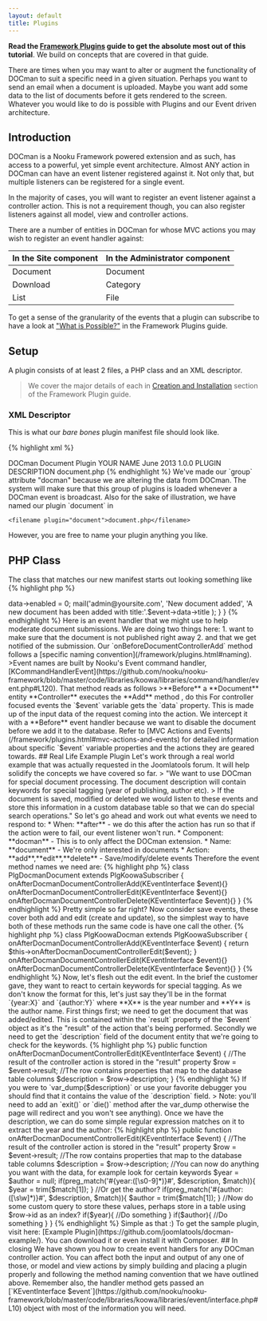 ```yaml
---
layout: default
title: Plugins
---
```


**Read the [Framework Plugins](/framework/plugins.html) guide to get the absolute most out of this tutorial**. We build on concepts that are covered in that guide.  

There are times when you may want to alter or augment the functionality of DOCman to suit a specific need in a given situation.
Perhaps you want to send an email when a document is uploaded. Maybe you want add some data to the list of documents before
it gets rendered to the screen. Whatever you would like to do is possible with Plugins and our Event driven architecture. 


<!-- toc -->

## Introduction

DOCman is a Nooku Framework powered extension and as such, has access to a powerful, yet simple event architecture. Almost ANY action in DOCman can have an event listener registered against it. Not only that, but multiple listeners can be registered for a single event.

In the majority of cases, you will want to register an event listener against a controller action. This is not a requirement though, you can also register listeners against all model, view and controller actions. 

There are a number of entities in DOCman for whose MVC actions you may wish to register an event handler against:

|In the Site component|In the Administrator component|
|-----------------|------------|
|Document| Document		|
|Download|Category|
|List|File|

To get a sense of the granularity of the events that a plugin can subscribe to have a look at ["What is Possible?"](/framework/plugins.html#what-is-possible) in the Framework Plugins guide. 

## Setup

A plugin consists of at least 2 files, a PHP class and an XML descriptor. 

>We cover the major details of each in [Creation and Installation](/framework/plugins.html#creation-and-installation) section of the Framework Plugin guide.

### XML Descriptor

This is what our _bare bones_ plugin manifest file should look like. 

{% highlight xml %}
<?xml version="1.0" encoding="utf-8"?>
<extension version="2.5" type="plugin" group="docman">
    <name>DOCman Document Plugin</name>
    <author>YOUR NAME</author>
    <creationDate>June 2013</creationDate>
    <version>1.0.0</version>
    <description>PLUGIN DESCRIPTION</description>
    <files>
        <filename plugin="document">document.php</filename>
    </files>
</extension>
{% endhighlight %}
We've made our `group` attribute "docman" because we are altering the data from DOCman. The system will make sure that this group of plugins is loaded whenever a DOCman event is broadcast. Also for the sake of illustration, we have named our plugin `document` in 

`<filename plugin="document">document.php</filename>` 

However, you are free to name your plugin anything you like.

## PHP Class

The class that matches our new manifest starts out looking something like
{% highlight php %}
<?php
class PlgDocmanDocument extends PlgKoowaSubscriber{}
{% endhighlight %}

### Basic Example Method

{% highlight php %}
<?php
class PlgDocmanDocument extends PlgKoowaSubscriber
{
    public function onBeforeDocumentControllerAdd(KEventInterface $event)
    {
        //Do something like sending an email to an administrator and disabling the document
        $event->data->enabled = 0;
        mail('admin@yoursite.com',
            'New document added',
            'A new document has been added with title:'.$event->data->title
        );
    }
}
{% endhighlight %}

Here is an event handler that we might use to help moderate document submissions. 
We are doing two things here: 
1. want to make sure that the document is not published right away 
2. and that we get notified of the submission. 

Our `onBeforeDocumentControllerAdd` method follows a [specific naming convention](/framework/plugins.html#naming).

>Event names are built by Nooku's Event command handler, [KCommandHandlerEvent](https://github.com/nooku/nooku-framework/blob/master/code/libraries/koowa/libraries/command/handler/event.php#L120). 

That method reads as follows

>**Before** a **Document**  entity **Controller** executes the **Add** method , do this

For controller focused events the `$event` variable gets the `data` property. This is made up of the input data of the request coming into the action. We intercept it with a **Before** event handler because we want to disable the document before we add it to the database.

Refer to [MVC Actions and Events](/framework/plugins.html#mvc-actions-and-events) for detailed information about specific `$event` variable properties and the actions they are geared towards. 
 
## Real Life Example Plugin

Let's work through a real world example that was actually requested in the Joomlatools forum. It will help solidify the concepts we have covered so far. 

> "We want to use DOCman for special document processing. The document description will contain keywords for special tagging (year of publishing, author etc).
> If the document is saved, modified or deleted we would listen to these events and store this information in a custom database table so that we can do special search operations."

So let's go ahead and work out what events we need to respond to:

* When: **after** - we do this after the action has run so that if the action were to fail, our event listener won't run.
* Component: **docman** - This is to only affect the DOCman extension.
* Name: **document** - We're only interested in documents
* Action: **add**,**edit**,**delete** - Save/modify/delete events

Therefore the event method names we need are:

{% highlight php %}
class PlgDocmanDocument extends PlgKoowaSubscriber
{
        onAfterDocmanDocumentControllerAdd(KEventInterface $event){}
        onAfterDocmanDocumentControllerEdit(KEventInterface $event){}
        onAfterDocmanDocumentControllerDelete(KEventInterface $event){}
}
{% endhighlight %}

Pretty simple so far right?

Now consider save events, these cover both add and edit (create and update), so the simplest way to have both of these methods run the same code is have one call the other.

{% highlight php %}
class PlgKoowaDocman extends PlgKoowaSubscriber
{
        onAfterDocmanDocumentControllerAdd(KEventInterface $event)
        {
            return $this->onAfterDocmanDocumentControllerEdit($event);
        }
        onAfterDocmanDocumentControllerEdit(KEventInterface $event){}
        onAfterDocmanDocumentControllerDelete(KEventInterface $event){}
}
{% endhighlight %}

Now, let's flesh out the edit event.

In the brief the customer gave, they want to react to certain keywords for special tagging. As we don't know the format for this, let's just say they'll be in the format `{year:X}` and `{author:Y}`  where **X** is the year number and **Y** is the author name.

First things first; we need to get the document that was added/edited. This is contained within the `result` property of the `$event` object as it's the "result" of the action that's being performed.

Secondly we need to get the `description` field of the document entity that we're going to check for the keywords.

{% highlight php %}
public function onAfterDocmanDocumentControllerEdit(KEventInterface $event)
{
    //The result of the controller action is stored in the "result" property
    $row = $event->result;
    //The row contains properties that map to the database table columns
    $description = $row->description;
}
{% endhighlight %}

If you were to `var_dump($description)` or use your favorite debugger you should find that it contains the value of the `description` field.

> Note: you'll need to add an `exit()` or `die()` method after the var_dump otherwise the page will redirect and you won't see anything).

Once we have the description, we can do some simple regular expression matches on it to extract the year and the author:

{% highlight php %}
public function onAfterDocmanDocumentControllerEdit(KEventInterface $event)
{
    //The result of the controller action is stored in the "result" property
    $row = $event->result;
    //The row contains properties that map to the database table columns
    $description = $row->description;
    //You can now do anything you want with the data, for example look for certain keywords
    $year = $author = null;
    if(preg_match('#{year:([\s0-9]*)}#', $description, $match)){
        $year = trim($match[1]);
    }
    //Or get the author?
    if(preg_match('#{author:([\s\w]*)}#', $description, $match)){
        $author = trim($match[1]);
    }
    //Now do some custom query to store these values, perhaps store in a table using $row->id as an index?
    if($year){
        //Do something
    }
    if($author){
        //Do something
    }
}
{% endhighlight %}

Simple as that :)

To get the sample plugin, visit here: [Example Plugin](https://github.com/joomlatools/docman-example/). You can download it
or even install it with Composer.

## In closing

We have shown you how to create event handlers for any DOCman controller action.

You can affect both the input and output of any one of those, or model and view actions by simply building and placing a plugin properly and following the method naming convention that we have outlined above. 

Remember also, the handler method gets passed an [`KEventInterface $event`](https://github.com/nooku/nooku-framework/blob/master/code/libraries/koowa/libraries/event/interface.php#L10) object with most of the information you will need.